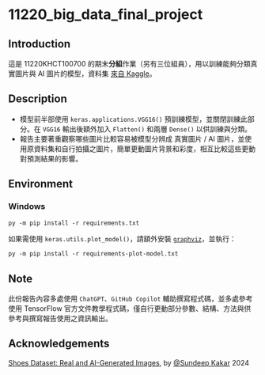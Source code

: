 # 11220_big_data_final_project

## Introduction
這是 11220KHCT100700 的期末**分組**作業（另有三位組員），用以訓練能夠分類真實圖片與 AI 圖片的模型，資料集 [來自 Kaggle](https://www.kaggle.com/datasets/sunnykakar/shoes-dataset-real-and-ai-generated-images)。

## Description
- 模型前半部使用 `keras.applications.VGG16()` 預訓練模型，並關閉訓練此部分。在 `VGG16` 輸出後額外加入 `Flatten()` 和兩層 `Dense()` 以供訓練與分類。
- 報告主要著重觀察哪些圖片比較容易被模型分辨成 真實圖片 / AI 圖片，並使用原資料集和自行拍攝之圖片，簡單更動圖片背景和彩度，相互比較這些更動對預測結果的影響。

## Environment
### Windows
```ps
py -m pip install -r requirements.txt
```
如果需使用 `keras.utils.plot_model()`，請額外安裝 [`graphviz`](https://graphviz.org/download/)，並執行：
```ps
py -m pip install -r requirements-plot-model.txt
```

## Note
此份報告內容多處使用 `ChatGPT`、`GitHub Copilot` 輔助撰寫程式碼，並多處參考使用 TensorFlow 官方文件教學程式碼，僅自行更動部分參數、結構、方法與供參考與撰寫報告使用之資訊輸出。

## Acknowledgements
[Shoes Dataset: Real and AI-Generated Images](https://github.com/sunkakar/dataset-shoes-ai-generated), by [@Sundeep Kakar](https://github.com/sunkakar/) 2024